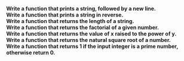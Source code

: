 **Write a function that prints a string, followed by a new line.**<br>
**Write a function that prints a string in reverse.**<br>
**Write a function that returns the length of a string.**<br>
**Write a function that returns the factorial of a given number.**<br>
**Write a function that returns the value of x raised to the power of y.**<br>
**Write a function that returns the natural square root of a number.**<br>
**Write a function that returns 1 if the input integer is a prime number, otherwise return 0.**<br>
